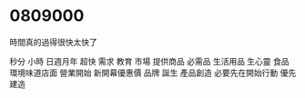 # 0809000

時間真的過得很快太快了


秒分 小時
日週月年
超快
需求
教育
市場
提供商品
必需品
生活用品
生心靈
食品
環境味道店面
營業開始
新開幕優惠價
品牌
誕生
產品創造
必要先在開始行動
優先建造
